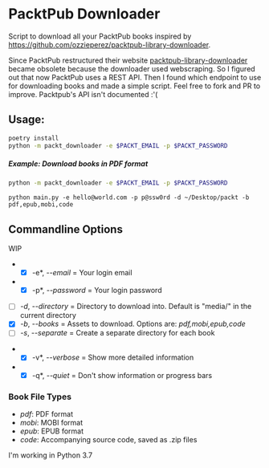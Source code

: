 # PacktPub Downloader

Script to download all your PacktPub books inspired by https://github.com/ozzieperez/packtpub-library-downloader.

Since PacktPub restructured their website [packtpub-library-downloader](https://github.com/ozzieperez/packtpub-library-downloader) became obsolete because the downloader used webscraping.
So I figured out that now PacktPub uses a REST API.
Then I found which endpoint to use for downloading books and made a simple script.
Feel free to fork and PR to improve.
Packtpub's API isn't documented :'(

## Usage:

```bash
poetry install
python -m packt_downloader -e $PACKT_EMAIL -p $PACKT_PASSWORD
```

##### Example: Download books in PDF format

```bash
python -m packt_downloader -e $PACKT_EMAIL -p $PACKT_PASSWORD
```

	python main.py -e hello@world.com -p p@ssw0rd -d ~/Desktop/packt -b pdf,epub,mobi,code

## Commandline Options

WIP

- *[X] -e*, *--email* = Your login email
- *[X] -p*, *--password* = Your login password
- [ ] *-d*, *--directory* = Directory to download into. Default is "media/" in the current directory
- [X] *-b*, *--books* = Assets to download. Options are: *pdf,mobi,epub,code*
- [ ] *-s*, *--separate* = Create a separate directory for each book
- *[X] -v*, *--verbose* = Show more detailed information
- *[X] -q*, *--quiet* = Don't show information or progress bars

### **Book File Types**

- *pdf*: PDF format
- *mobi*: MOBI format
- *epub*: EPUB format
- *code*: Accompanying source code, saved as .zip files

I'm working in Python 3.7

